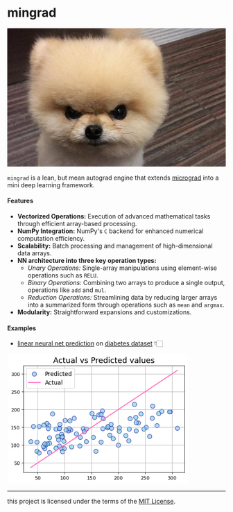 # mingrad
![mingrad logo](/pom.jpg)

`mingrad` is a lean, but mean autograd engine that extends [micrograd](https://github.com/karpathy/micrograd) into a mini deep learning framework.

#### Features
- **Vectorized Operations:** Execution of advanced mathematical tasks through efficient array-based processing.
- **NumPy Integration:** NumPy's `C` backend for enhanced numerical computation efficiency.
- **Scalability:** Batch processing and management of high-dimensional data arrays.
- **NN architecture into three key operation types:**
    - *Unary Operations:* Single-array manipulations using element-wise operations such as `RELU`.
    - *Binary Operations:* Combining two arrays to produce a single output, operations like `add` and `mul`.
    - *Reduction Operations:* Streamlining data by reducing larger arrays into a summarized form through operations such as `mean` and `argmax`.
- **Modularity:** Straightforward expansions and customizations.

#### Examples
- [linear neural net prediction](/examples/linear.ipynb) on [diabetes dataset](https://scikit-learn.org/stable/modules/generated/sklearn.datasets.load_diabetes.html#sklearn.datasets.load_diabetes) 👇🏻

![](/figures/linear.png)

---
this project is licensed under the terms of the [MIT License](/LICENSE).